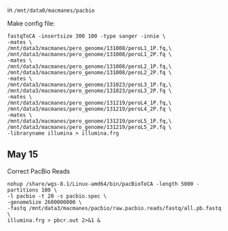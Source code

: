 in `/mnt/data0/macmanes/pacbio`

Make config file:

	fastqToCA -insertsize 300 100 -type sanger -innie \
	-mates \
	/mnt/data3/macmanes/pero_genome/131008/peroL1_1P.fq,\
	/mnt/data3/macmanes/pero_genome/131008/peroL1_2P.fq \
	-mates \
	/mnt/data3/macmanes/pero_genome/131008/peroL2_1P.fq,\
	/mnt/data3/macmanes/pero_genome/131008/peroL2_2P.fq \
	-mates \
	/mnt/data3/macmanes/pero_genome/131023/peroL3_1P.fq,\
	/mnt/data3/macmanes/pero_genome/131023/peroL3_2P.fq \
	-mates \
	/mnt/data3/macmanes/pero_genome/131219/peroL4_1P.fq,\
	/mnt/data3/macmanes/pero_genome/131219/peroL4_2P.fq \
	-mates \
	/mnt/data3/macmanes/pero_genome/131219/peroL5_1P.fq,\
	/mnt/data3/macmanes/pero_genome/131219/peroL5_2P.fq \
	-libraryname illumina > illumina.frg
	
May 15
--

Correct PacBio Reads

	nohup /share/wgs-8.1/Linux-amd64/bin/pacBioToCA -length 5000 -partitions 100 \
	-l pacbio -t 20 -s pacbio.spec \
	-genomeSize 2600000000 \
	-fastq /mnt/data3/macmanes/pacbio/raw.pacbio.reads/fastq/all.pb.fastq \
	illumina.frg > pbcr.out 2>&1 &